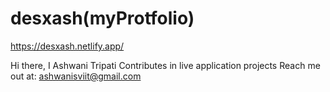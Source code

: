 # desxash(myProtfolio)
https://desxash.netlify.app/

Hi there, I Ashwani Tripati 
Contributes in live application projects
Reach me out at: ashwanisviit@gmail.com
